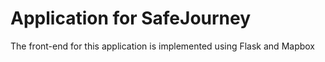 # Application for SafeJourney

The front-end for this application is implemented using Flask and Mapbox
